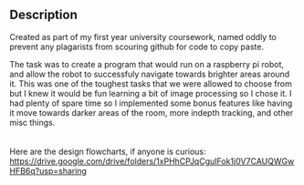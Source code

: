 ## Description
Created as part of my first year university coursework, named oddly to prevent any plagarists from scouring github for code to copy paste. 

The task was to create a program that would run on a raspberry pi robot, and allow the robot to successfuly navigate towards brighter areas around it. 
This was one of the toughest tasks that we were allowed to choose from but I knew it would be fun learning a bit of image processing so I chose it. I had plenty of spare time so I implemented some bonus features like having it move towards darker areas of the room, more indepth tracking, and other misc things. 
<br/><br/><br/>
Here are the design flowcharts, if anyone is curious: <br/>
https://drive.google.com/drive/folders/1xPHhCPJqCguIFok1j0V7CAUQWGwHFB6q?usp=sharing

